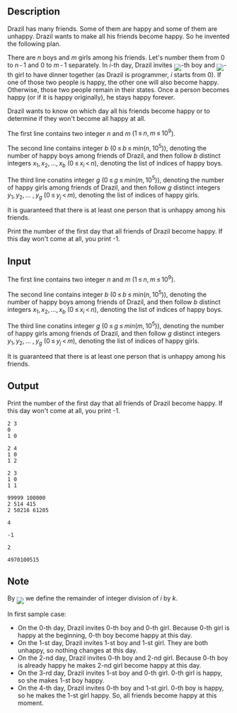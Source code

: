 ## Description

<div><p>Drazil has many friends. Some of them are happy and some of them are unhappy. Drazil wants to make all his friends become happy. So he invented the following plan.</p><p>There are <span class="tex-span"><i>n</i></span> boys and <span class="tex-span"><i>m</i></span> girls among his friends. Let's number them from <span class="tex-span">0</span> to <span class="tex-span"><i>n</i> - 1</span> and <span class="tex-span">0</span> to <span class="tex-span"><i>m</i> - 1</span> separately. In <span class="tex-span"><i>i</i></span>-th day, Drazil invites <img align="middle" class="tex-formula" src="file://dsUcauYK.png" style="max-width: 100.0%;max-height: 100.0%;">-th boy and <img align="middle" class="tex-formula" src="file://rELlVbMT.png" style="max-width: 100.0%;max-height: 100.0%;">-th girl to have dinner together (as Drazil is programmer, <span class="tex-span"><i>i</i></span> starts from <span class="tex-span">0</span>). If one of those two people is happy, the other one will also become happy. Otherwise, those two people remain in their states. Once a person becomes happy (or if it is happy originally), he stays happy forever.</p><p>Drazil wants to know on which day all his friends become happy or to determine if they won't become all happy at all.</p></div><div class="input-specification"><p>The first line contains two integer <span class="tex-span"><i>n</i></span> and <span class="tex-span"><i>m</i></span> (<span class="tex-span">1 ≤ <i>n</i>, <i>m</i> ≤ 10<sup class="upper-index">9</sup></span>).</p><p>The second line contains integer <span class="tex-span"><i>b</i></span> (<span class="tex-span">0 ≤ <i>b</i> ≤ <i>min</i>(<i>n</i>, 10<sup class="upper-index">5</sup>)</span>), denoting the number of happy boys among friends of Drazil, and then follow <span class="tex-span"><i>b</i></span> distinct integers <span class="tex-span"><i>x</i><sub class="lower-index">1</sub>, <i>x</i><sub class="lower-index">2</sub>, ..., <i>x</i><sub class="lower-index"><i>b</i></sub></span> (<span class="tex-span">0 ≤ <i>x</i><sub class="lower-index"><i>i</i></sub> &lt; <i>n</i></span>), denoting the list of indices of happy boys.</p><p>The third line conatins integer <span class="tex-span"><i>g</i></span> (<span class="tex-span">0 ≤ <i>g</i> ≤ <i>min</i>(<i>m</i>, 10<sup class="upper-index">5</sup>)</span>), denoting the number of happy girls among friends of Drazil, and then follow <span class="tex-span"><i>g</i></span> distinct integers <span class="tex-span"><i>y</i><sub class="lower-index">1</sub>, <i>y</i><sub class="lower-index">2</sub>, ... , <i>y</i><sub class="lower-index"><i>g</i></sub></span> (<span class="tex-span">0 ≤ <i>y</i><sub class="lower-index"><i>j</i></sub> &lt; <i>m</i></span>), denoting the list of indices of happy girls.</p><p>It is guaranteed that there is at least one person that is unhappy among his friends.</p></div><div class="output-specification"><p>Print the number of the first day that all friends of Drazil become happy. If this day won't come at all, you print -1.</p></div>

## Input

<p>The first line contains two integer <span class="tex-span"><i>n</i></span> and <span class="tex-span"><i>m</i></span> (<span class="tex-span">1 ≤ <i>n</i>, <i>m</i> ≤ 10<sup class="upper-index">9</sup></span>).</p><p>The second line contains integer <span class="tex-span"><i>b</i></span> (<span class="tex-span">0 ≤ <i>b</i> ≤ <i>min</i>(<i>n</i>, 10<sup class="upper-index">5</sup>)</span>), denoting the number of happy boys among friends of Drazil, and then follow <span class="tex-span"><i>b</i></span> distinct integers <span class="tex-span"><i>x</i><sub class="lower-index">1</sub>, <i>x</i><sub class="lower-index">2</sub>, ..., <i>x</i><sub class="lower-index"><i>b</i></sub></span> (<span class="tex-span">0 ≤ <i>x</i><sub class="lower-index"><i>i</i></sub> &lt; <i>n</i></span>), denoting the list of indices of happy boys.</p><p>The third line conatins integer <span class="tex-span"><i>g</i></span> (<span class="tex-span">0 ≤ <i>g</i> ≤ <i>min</i>(<i>m</i>, 10<sup class="upper-index">5</sup>)</span>), denoting the number of happy girls among friends of Drazil, and then follow <span class="tex-span"><i>g</i></span> distinct integers <span class="tex-span"><i>y</i><sub class="lower-index">1</sub>, <i>y</i><sub class="lower-index">2</sub>, ... , <i>y</i><sub class="lower-index"><i>g</i></sub></span> (<span class="tex-span">0 ≤ <i>y</i><sub class="lower-index"><i>j</i></sub> &lt; <i>m</i></span>), denoting the list of indices of happy girls.</p><p>It is guaranteed that there is at least one person that is unhappy among his friends.</p>

## Output

<p>Print the number of the first day that all friends of Drazil become happy. If this day won't come at all, you print -1.</p>





```input1
2 3
0
1 0

```




```input2
2 4
1 0
1 2

```




```input3
2 3
1 0
1 1

```




```input4
99999 100000
2 514 415
2 50216 61205

```




```output1
4

```




```output2
-1

```




```output3
2

```




```output4
4970100515

```



## Note

<p>By <img align="middle" class="tex-formula" src="file://8zcbzpSP.png" style="max-width: 100.0%;max-height: 100.0%;"> we define the remainder of integer division of <span class="tex-span"><i>i</i></span> by <span class="tex-span"><i>k</i></span>.</p><p>In first sample case: </p><ul> <li> On the 0-th day, Drazil invites 0-th boy and 0-th girl. Because 0-th girl is happy at the beginning, 0-th boy become happy at this day. </li><li> On the 1-st day, Drazil invites 1-st boy and 1-st girl. They are both unhappy, so nothing changes at this day. </li><li> On the 2-nd day, Drazil invites 0-th boy and 2-nd girl. Because 0-th boy is already happy he makes 2-nd girl become happy at this day. </li><li> On the 3-rd day, Drazil invites 1-st boy and 0-th girl. 0-th girl is happy, so she makes 1-st boy happy. </li><li> On the 4-th day, Drazil invites 0-th boy and 1-st girl. 0-th boy is happy, so he makes the 1-st girl happy. So, all friends become happy at this moment. </li></ul>
